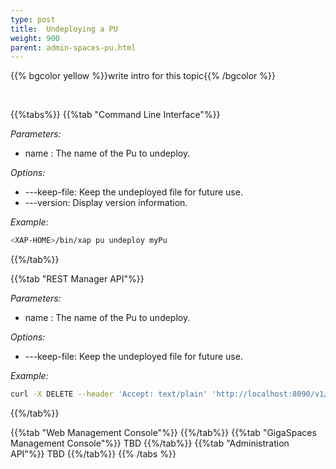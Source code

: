 ```yaml
---
type: post
title:  Undeploying a PU
weight: 900
parent: admin-spaces-pu.html
---
```

 
 
 

 
{{% bgcolor yellow %}}write intro for this topic{{% /bgcolor %}}

<br>
 
{{%tabs%}}
{{%tab "Command Line Interface"%}}

_Parameters:_<br> 

- name : The name of the Pu to undeploy.

_Options:_<br>

- ---keep-file: Keep the undeployed file for future use.
- ---version: Display version information.

*Example:*

```bash
<XAP-HOME>/bin/xap pu undeploy myPu 
```
{{%/tab%}}

{{%tab "REST Manager API"%}}

_Parameters:_<br>

- name : The name of the Pu to undeploy.

_Options:_<br>

- ---keep-file: Keep the undeployed file for future use.
 
 
*Example:*

```bash
curl -X DELETE --header 'Accept: text/plain' 'http://localhost:8090/v1/deployments/myPu'
```
{{%/tab%}}


{{%tab "Web Management Console"%}}
{{%/tab%}}
{{%tab "GigaSpaces Management Console"%}}
TBD
{{%/tab%}}
{{%tab "Administration API"%}}
TBD
{{%/tab%}}
{{% /tabs %}}

  